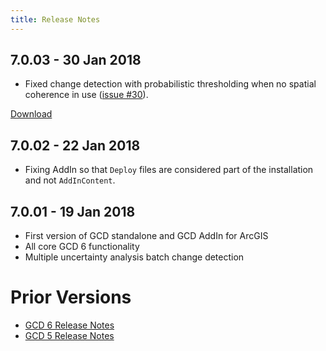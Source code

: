 ```yaml
---
title: Release Notes
---
```


## 7.0.03 - 30 Jan 2018

* Fixed change detection with probabilistic thresholding when no spatial coherence in use ([issue #30](https://github.com/Riverscapes/gcd/issues/30)).

[Download](https://github.com/Riverscapes/gcd/releases)

## 7.0.02 - 22 Jan 2018

* Fixing AddIn so that `Deploy` files are considered part of the installation and not `AddInContent`.

## 7.0.01 - 19 Jan 2018

* First version of GCD standalone and GCD AddIn for ArcGIS
* All core GCD 6 functionality
* Multiple uncertainty analysis batch change detection

# Prior Versions

* [GCD 6 Release Notes](/_releasenotes/gcd6_releasenotes.html)
* [GCD 5 Release Notes]()

